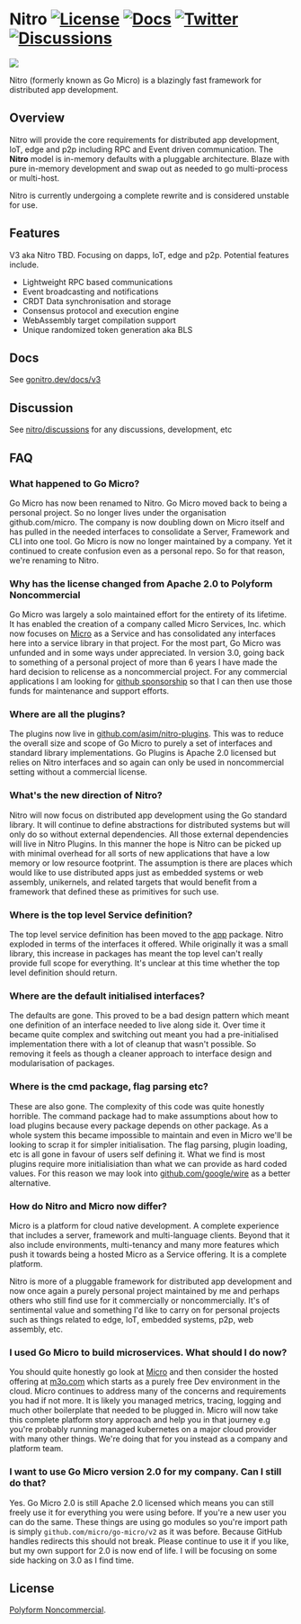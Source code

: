 # Nitro [![License](https://img.shields.io/badge/license-polyform:noncommercial-blue)](https://polyformproject.org/licenses/noncommercial/1.0.0/) [![Docs](https://img.shields.io/badge/godoc-reference-green)](https://gonitro.dev/docs/v3) [![Twitter](https://img.shields.io/badge/twitter-gonitrodev-9cf)](https://twitter.com/GoNitroDev) [![Discussions](https://img.shields.io/badge/github-discussions-orange)](https://github.com/asim/nitro/discussions) 

<img src="https://avatars2.githubusercontent.com/u/73709577" />

Nitro (formerly known as Go Micro) is a blazingly fast framework for distributed app development.

## Overview

Nitro will provide the core requirements for distributed app development, IoT, edge and p2p including RPC and Event driven communication. 
The **Nitro** model is in-memory defaults with a pluggable architecture. Blaze with pure in-memory development and swap out as needed 
to go multi-process or multi-host.

Nitro is currently undergoing a complete rewrite and is considered unstable for use.

## Features

V3 aka Nitro TBD. Focusing on dapps, IoT, edge and p2p. Potential features include.

- Lightweight RPC based communications
- Event broadcasting and notifications
- CRDT Data synchronisation and storage
- Consensus protocol and execution engine
- WebAssembly target compilation support
- Unique randomized token generation aka BLS

## Docs

See [gonitro.dev/docs/v3](https://gonitro.dev/docs/v3/)

## Discussion

See [nitro/discussions](https://github.com/asim/nitro/discussions) for any discussions, development, etc

## FAQ

### What happened to Go Micro?

Go Micro has now been renamed to Nitro. Go Micro moved back to being a personal project. So no longer lives under the organisation github.com/micro. 
The company is now doubling down on Micro itself and has pulled in the needed interfaces to consolidate a Server, Framework and CLI into one tool. 
Go Micro is now no longer maintained by a company. Yet it continued to create confusion even as a personal repo. So for that reason, we're renaming 
to Nitro.

### Why has the license changed from Apache 2.0 to Polyform Noncommercial

Go Micro was largely a solo maintained effort for the entirety of its lifetime. It has enabled the creation of a company called Micro Services, Inc. which 
now focuses on [Micro](https://github.com/micro/micro) as a Service and has consolidated any interfaces here into a service library in that project. For 
the most part, Go Micro was unfunded and in some ways under appreciated. In version 3.0, going back to something of a personal project of more than 6 years 
I have made the hard decision to relicense as a noncommercial project. For any commercial applications I am looking for [github sponsorship](https://github.com/sponsors/asim) 
so that I can then use those funds for maintenance and support efforts.

### Where are all the plugins?

The plugins now live in [github.com/asim/nitro-plugins](https://github.com/asim/nitro-plugins). This was to reduce the overall size and scope of Go Micro to purely 
a set of interfaces and standard library implementations. Go Plugins is Apache 2.0 licensed but relies on Nitro interfaces and so again can only be used in 
noncommercial setting without a commercial license.

### What's the new direction of Nitro?

Nitro will now focus on distributed app development using the Go standard library. It will continue to define abstractions for distributed systems 
but will only do so without external dependencies. All those external dependencies will live in Nitro Plugins. In this manner the hope is Nitro can be 
picked up with minimal overhead for all sorts of new applications that have a low memory or low resource footprint. The assumption is there are places 
which would like to use distributed apps just as embedded systems or web assembly, unikernels, and related targets that would benefit from a framework 
that defined these as primitives for such use.

### Where is the top level Service definition?

The top level service definition has been moved to the [app](https://github.com/asim/nitro/tree/master/app) package. Nitro exploded in terms 
of the interfaces it offered. While originally it was a small library, this increase in packages has meant the top level can't really provide full scope 
for everything. It's unclear at this time whether the top level definition should return.

### Where are the default initialised interfaces?

The defaults are gone. This proved to be a bad design pattern which meant one definition of an interface needed to live along side it. Over time it became 
quite complex and switching out meant you had a pre-initialised implementation there with a lot of cleanup that wasn't possible. So removing it feels 
as though a cleaner approach to interface design and modularisation of packages.

### Where is the cmd package, flag parsing etc?

These are also gone. The complexity of this code was quite honestly horrible. The command package had to make assumptions about how to load plugins because 
every package depends on other package. As a whole system this became impossible to maintain and even in Micro we'll be looking to scrap it for simpler 
initialisation. The flag parsing, plugin loading, etc is all gone in favour of users self defining it. What we find is most plugins require more initialisiation 
than what we can provide as hard coded values. For this reason we may look into [github.com/google/wire](https://github.com/google/wire) as a better 
alternative.

### How do Nitro and Micro now differ?

Micro is a platform for cloud native development. A complete experience that includes a server, framework and multi-language clients. Beyond that it also 
include environments, multi-tenancy and many more features which push it towards being a hosted Micro as a Service offering. It is a complete platform.

Nitro is more of a pluggable framework for distributed app development and now once again a purely personal project maintained by me and 
perhaps others who still find use for it commercially or noncommercially. It's of sentimental value and something I'd like to carry on for personal projects 
such as things related to edge, IoT, embedded systems, p2p, web assembly, etc.

### I used Go Micro to build microservices. What should I do now?

You should quite honestly go look at [Micro](https://github.com/micro/micro) and then consider the hosted offering at [m3o.com](https://m3o.com) which 
starts as a purely free Dev environment in the cloud. Micro continues to address many of the concerns and requirements you had if not more. It is likely 
you managed metrics, tracing, logging and much other boilerplate that needed to be plugged in. Micro will now take this complete platform story approach 
and help you in that journey e.g you're probably running managed kubernetes on a major cloud provider with many other things. We're doing that for you 
instead as a company and platform team.

### I want to use Go Micro version 2.0 for my company. Can I still do that?

Yes. Go Micro 2.0 is still Apache 2.0 licensed which means you can still freely use it for everything you were using before. If you're a new user 
you can do the same. These things are using go modules so you're import path is simply `github.com/micro/go-micro/v2` as it was before. Because 
GitHub handles redirects this should not break. Please continue to use it if you like, but my own support for 2.0 is now end of life. I will be 
focusing on some side hacking on 3.0 as I find time.

## License

[Polyform Noncommercial](https://polyformproject.org/licenses/noncommercial/1.0.0/). 
